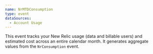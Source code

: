 ```yaml
---
name: NrMTDConsumption
type: event
dataSources:
  - Account Usage
---
```


This event tracks your New Relic usage (data and billable users) and estimated cost across an entire calendar month. It generates aggregate values from the `NrConsumption` event.